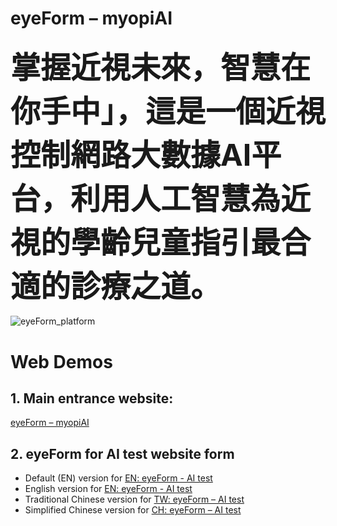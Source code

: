# eyeForm – myopiAI
### <font size=50>掌握近視未來，智慧在你手中」，這是一個近視控制網路大數據AI平台，利用人工智慧為近視的學齡兒童指引最合適的診療之道。</font>
![eyeForm_platform](https://github.com/neurobit-ai/eyeForm/assets/94299157/54c5bd90-d9d8-410a-a567-d859b053f26d)

# Web Demos
## 1. Main entrance website:
[eyeForm – myopiAI](https://neurobit.synology.me/wordpress/)
## 2. eyeForm for AI test website form
- Default (EN) version for [EN: eyeForm - AI test](https://neurobit-ai.github.io/eyeForm/myopia/)
- English version for [EN: eyeForm - AI test](https://neurobit-ai.github.io/eyeForm/myopia/us-en/)
- Traditional Chinese version for [TW: eyeForm – AI test](https://neurobit-ai.github.io/eyeForm/myopia/zh-tw/)
- Simplified Chinese version for [CH: eyeForm – AI test](https://neurobit-ai.github.io/eyeForm/myopia/zh-cn/)
